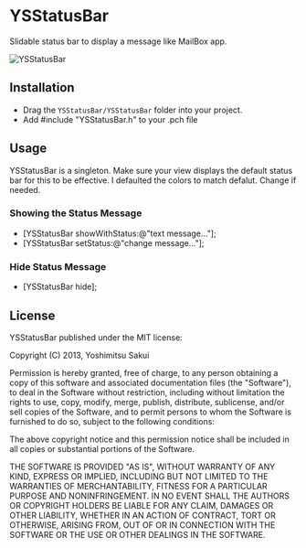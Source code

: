 YSStatusBar
===========

Slidable status bar to display a message like MailBox app.

![YSStatusBar](http://s11.postimg.org/wrhhmm6cz/i_OS_2013_10_29_17_20_46.png)

## Installation

* Drag the `YSStatusBar/YSStatusBar` folder into your project.
* Add #include "YSStatusBar.h" to your .pch file


## Usage

YSStatusBar is a singleton. Make sure your view displays the default status bar
for this to be effective. I defaulted the colors to match defalut. Change if
needed.


### Showing the Status Message

* [YSStatusBar showWithStatus:@"text message..."];
* [YSStatusBar setStatus:@"change message..."];

### Hide Status Message

* [YSStatusBar hide];

## License

YSStatusBar published under the MIT license:

Copyright (C) 2013, Yoshimitsu Sakui

Permission is hereby granted, free of charge, to any person obtaining a copy of
this software and associated documentation files (the "Software"), to deal in
the Software without restriction, including without limitation the rights to
use, copy, modify, merge, publish, distribute, sublicense, and/or sell copies of
the Software, and to permit persons to whom the Software is furnished to do so,
subject to the following conditions:

The above copyright notice and this permission notice shall be included in all
copies or substantial portions of the Software.

THE SOFTWARE IS PROVIDED "AS IS", WITHOUT WARRANTY OF ANY KIND, EXPRESS OR
IMPLIED, INCLUDING BUT NOT LIMITED TO THE WARRANTIES OF MERCHANTABILITY, FITNESS
FOR A PARTICULAR PURPOSE AND NONINFRINGEMENT. IN NO EVENT SHALL THE AUTHORS OR
COPYRIGHT HOLDERS BE LIABLE FOR ANY CLAIM, DAMAGES OR OTHER LIABILITY, WHETHER
IN AN ACTION OF CONTRACT, TORT OR OTHERWISE, ARISING FROM, OUT OF OR IN
CONNECTION WITH THE SOFTWARE OR THE USE OR OTHER DEALINGS IN THE SOFTWARE.

